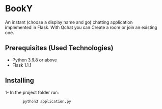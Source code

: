 # BookY

An instant (choose a display name and go) chatting application implemented in Flask. With Qchat you can Create a room or join an existing one.

## Prerequisites (Used Technologies)

* Python 3.6.8 or above
* Flask 1.1.1


## Installing

1- In the project folder run:
```
        python3 application.py
```